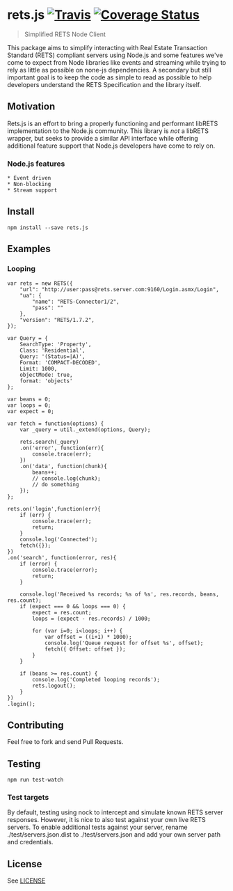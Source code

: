 # rets.js [![Travis](https://img.shields.io/travis/retsr/rets.js.svg)](https://travis-ci.org/retsr/rets.js) [![Coverage Status](https://coveralls.io/repos/retsr/rets.js/badge.svg?branch=master)](https://coveralls.io/r/retsr/rets.js?branch=master)

> Simplified RETS Node Client

This package aims to simplify interacting with Real Estate Transaction Standard (RETS) compliant servers using Node.js and some
features we've come to expect from Node libraries like events and streaming while trying to rely as little as possible on none-js
dependencies. A secondary but still important goal is to keep the code as simple to read as possible to help developers understand
the RETS Specification and the library itself.

## Motivation

Rets.js is an effort to bring a properly functioning and performant libRETS implementation to the Node.js community.
This library is _not_ a libRETS wrapper, but seeks to provide a similar API interface while offering additional feature support
that Node.js developers have come to rely on.

### Node.js features

    * Event driven
    * Non-blocking
    * Stream support

## Install

    npm install --save rets.js

## Examples

### Looping

```
var rets = new RETS({
    "url": "http://user:pass@rets.server.com:9160/Login.asmx/Login",
    "ua": {
        "name": "RETS-Connector1/2",
        "pass": ""
    },
    "version": "RETS/1.7.2",
});

var Query = {
    SearchType: 'Property',
    Class: 'Residential',
    Query: '(Status=|A)',
    Format: 'COMPACT-DECODED',
    Limit: 1000,
    objectMode: true,
    format: 'objects'
};

var beans = 0;
var loops = 0;
var expect = 0;

var fetch = function(options) {
    var _query = util._extend(options, Query);

    rets.search(_query)
    .on('error', function(err){
        console.trace(err);
    })
    .on('data', function(chunk){
        beans++;
        // console.log(chunk);
        // do something
    });
};

rets.on('login',function(err){
    if (err) {
        console.trace(err);
        return;
    }
    console.log('Connected');
    fetch({});
})
.on('search', function(error, res){
    if (error) {
        console.trace(error);
        return;
    }

    console.log('Received %s records; %s of %s', res.records, beans, res.count);
    if (expect === 0 && loops === 0) {
        expect = res.count;
        loops = (expect - res.records) / 1000;

        for (var i=0; i<loops; i++) {
            var offset = ((i+1) * 1000);
            console.log('Queue request for offset %s', offset);
            fetch({ Offset: offset });
        }
    }

    if (beans >= res.count) {
        console.log('Completed looping records');
        rets.logout();
    }
})
.login();

```

## Contributing

Feel free to fork and send Pull Requests.

## Testing

    npm run test-watch

### Test targets

By default, testing using nock to intercept and simulate known RETS server responses. However, it is nice to also
test against your own live RETS servers. To enable additional tests against your server, rename ./test/servers.json.dist to ./test/servers.json
and add your own server path and credentials.

## License

See [LICENSE](LICENSE)
